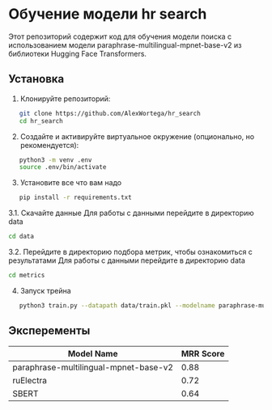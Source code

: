 # Обучение модели hr search 

Этот репозиторий содержит код для обучения модели поиска с использованием модели paraphrase-multilingual-mpnet-base-v2 из библиотеки Hugging Face Transformers.


## Установка

1. Клонируйте репозиторий:
```bash
   git clone https://github.com/AlexWortega/hr_search
   cd hr_search
```
2. Создайте и активируйте виртуальное окружение (опционально, но рекомендуется):
```bash
   python3 -m venv .env
   source .env/bin/activate
```
3. Установите все что вам надо
```bash
   pip install -r requirements.txt
```

3.1. Скачайте данные
Для работы с данными перейдите в директорию data
```bash
cd data
```

3.2. Перейдите в директорию подбора метрик, чтобы ознакомиться с результатами
Для работы с данными перейдите в директорию data
```bash
cd metrics
```

4. Запуск трейна
```bash
   python3 train.py --datapath data/train.pkl --modelname paraphrase-multilingual-mpnet-base-v2 --learningrate 1e-5 --batchsize 16 --margin 0.3 --epochs 10 --seed 42 --projectname paraphrase-training --checkpointpath paraphrasecheckpoint.pt --checkpointsteps 1000 --outputpath paraphrasemodel.pt
```
   
## Эксперементы
| Model Name          | MRR Score                                  |
|---------------------|---------------------------------------------|
| paraphrase-multilingual-mpnet-base-v2                | 0.88|
| ruElectra             | 0.72                  |
| SBERT               |0.64 |


